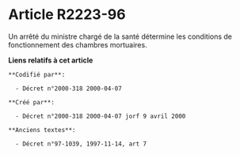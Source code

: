# Article R2223-96

Un arrêté du ministre chargé de la santé détermine les conditions de fonctionnement des chambres mortuaires.

**Liens relatifs à cet article**

	**Codifié par**:

	  - Décret n°2000-318 2000-04-07

	**Créé par**:

	  - Décret n°2000-318 2000-04-07 jorf 9 avril 2000

	**Anciens textes**:

	  - Décret n°97-1039, 1997-11-14, art 7
